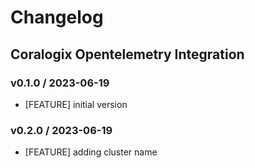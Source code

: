 # Changelog

## Coralogix Opentelemetry Integration

### v0.1.0 / 2023-06-19
* [FEATURE] initial version

### v0.2.0 / 2023-06-19
* [FEATURE] adding cluster name
